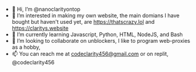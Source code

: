 - 👋 Hi, I’m @nanoclarityontop
- 👀 I’m interested in making my own website, the main domians I have bought but haven't used yet, are https://thatscrazy.lol and https://claritys.website
- 🌱 I’m currently learning Javascript, Python, HTML, NodeJS, and Bash
- 💞️ I’m looking to collaborate on unblockers, I like to program web-proxies as a hobby,
- 📫 You can reach me at codeclarity456@gmail.com or on replit, @codeclarity456

